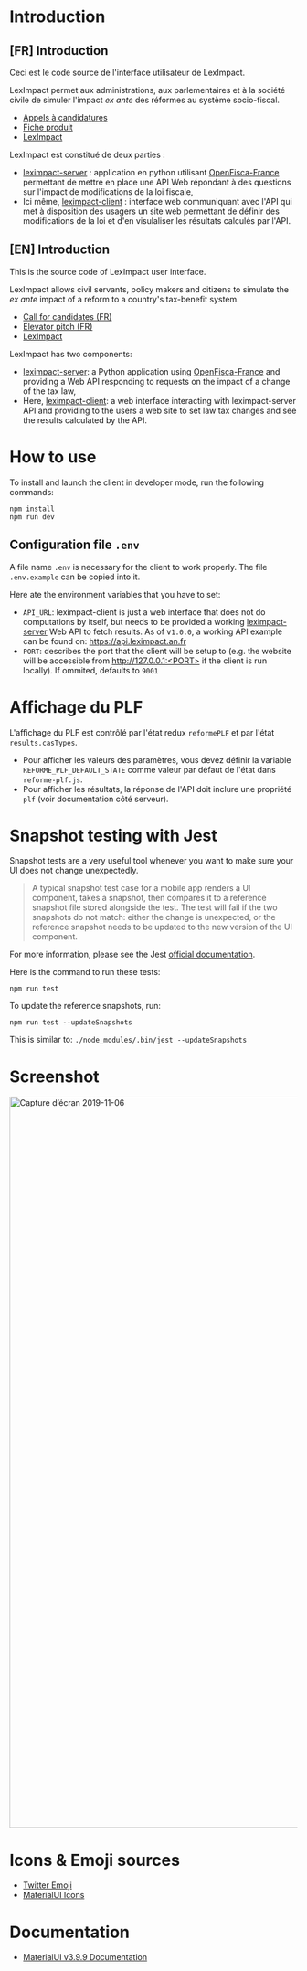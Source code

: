 # Introduction

## [FR] Introduction

Ceci est le code source de l'interface utilisateur de LexImpact.

LexImpact permet aux administrations, aux parlementaires et à la société civile de simuler l'impact _ex ante_ des réformes au système socio-fiscal.
* [Appels à candidatures](https://entrepreneur-interet-general.etalab.gouv.fr/defis/2019/leximpact.html)
* [Fiche produit](https://beta.gouv.fr/startups/leximpact.html)
* [LexImpact](https://leximpact.an.fr)

LexImpact est constitué de deux parties :

- [leximpact-server](https://github.com/betagouv/leximpact-server/) : application en python utilisant [OpenFisca-France](https://github.com/openfisca/openfisca-france) permettant de mettre en place une API Web répondant à des questions sur l'impact de modifications de la loi fiscale,
- Ici même, [leximpact-client](https://github.com/betagouv/leximpact-client/) : interface web communiquant avec l'API qui met à disposition des usagers un site web permettant de définir des modifications de la loi et d'en visulaliser les résultats calculés par l'API.


## [EN] Introduction

This is the source code of LexImpact user interface.

LexImpact allows civil servants, policy makers and citizens to simulate the _ex ante_ impact of a reform to a country's tax-benefit system.
* [Call for candidates (FR)](https://entrepreneur-interet-general.etalab.gouv.fr/defis/2019/leximpact.html)
* [Elevator pitch (FR)](https://beta.gouv.fr/startups/leximpact.html)
* [LexImpact](https://leximpact.an.fr)

LexImpact has two components:

- [leximpact-server](https://github.com/betagouv/leximpact-server/): a Python application using [OpenFisca-France](https://github.com/openfisca/openfisca-france) and providing a Web API responding to requests on the impact of a change of the tax law,
- Here, [leximpact-client](https://github.com/betagouv/leximpact-client/): a web interface interacting with leximpact-server API and providing to the users a web site to set law tax changes and see the results calculated by the API.

# How to use

To install and launch the client in developer mode, run the following commands:

```shell
npm install
npm run dev
```

## Configuration file `.env`

A file name `.env` is necessary for the client to work properly. The file `.env.example` can be copied into it.

Here ate the environment variables that you have to set:
- `API_URL`: leximpact-client is just a web interface that does not do computations by itself, but needs to be provided a working [leximpact-server](https://github.com/betagouv/leximpact-server/) Web API to fetch results. As of v`1.0.0`, a working API example can be found on: https://api.leximpact.an.fr
- `PORT`: describes the port that the client will be setup to (e.g. the website will be accessible from http://127.0.0.1:<PORT> if the client is run locally). If ommited, defaults to `9001`

# Affichage du PLF

L'affichage du PLF est contrôlé par l'état redux `reformePLF` et par l'état `results.casTypes`.

- Pour afficher les valeurs des paramètres, vous devez définir la variable `REFORME_PLF_DEFAULT_STATE` comme valeur par défaut de l'état dans `reforme-plf.js`.
- Pour afficher les résultats, la réponse de l'API doit inclure une propriété `plf` (voir documentation côté serveur).

# Snapshot testing with Jest

Snapshot tests are a very useful tool whenever you want to make sure your UI does not change unexpectedly.

> A typical snapshot test case for a mobile app renders a UI component, takes a snapshot, then compares it to a reference snapshot file stored alongside the test. The test will fail if the two snapshots do not match: either the change is unexpected, or the reference snapshot needs to be updated to the new version of the UI component.


For more information, please see the Jest [official documentation](https://jestjs.io/docs/en/snapshot-testing).

Here is the command to run these tests:

```shell
npm run test
```

To update the reference snapshots, run:

```shell
npm run test --updateSnapshots
```

This is similar to: `./node_modules/.bin/jest --updateSnapshots`

# Screenshot

<img width="1280" alt="Capture d’écran 2019-11-06" src="https://user-images.githubusercontent.com/17675313/68288289-6a75a780-0084-11ea-9bab-addb613cd2a4.png">

# Icons & Emoji sources

- [Twitter Emoji](https://iconify.design/icon-sets/twemoji/)
- [MaterialUI Icons](https://material.io/resources/icons)

# Documentation

- [MaterialUI v3.9.9 Documentation](https://v3.material-ui.com/getting-started/installation/)
